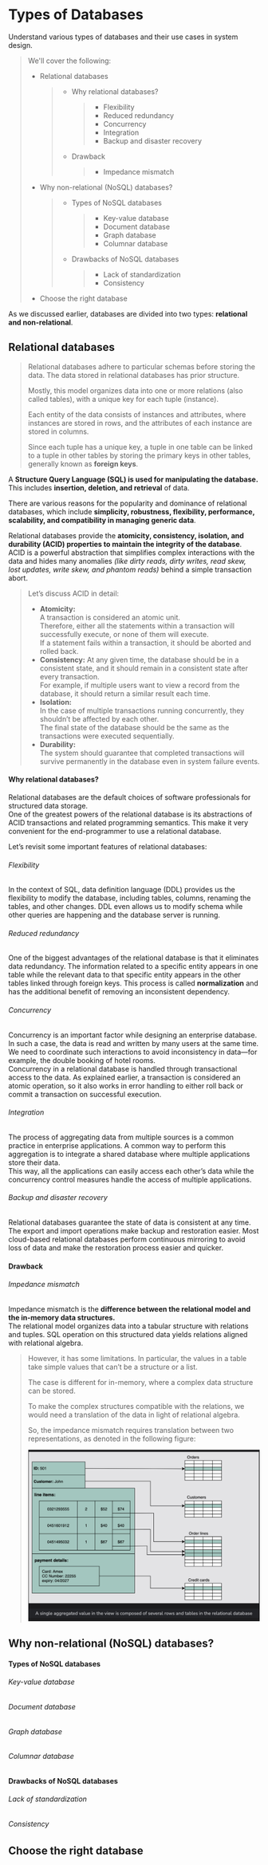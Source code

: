 # Types of Databases

Understand various types of databases and their use cases in system design.

> We'll cover the following:
>
> - Relational databases
>   > - Why relational databases?
>   >   > - Flexibility
>   >   > - Reduced redundancy
>   >   > - Concurrency
>   >   > - Integration
>   >   > - Backup and disaster recovery
>   > - Drawback
>   >   > - Impedance mismatch
> - Why non-relational (NoSQL) databases?
>   > - Types of NoSQL databases
>   >   > - Key-value database
>   >   > - Document database
>   >   > - Graph database
>   >   > - Columnar database
>   > - Drawbacks of NoSQL databases
>   >   > - Lack of standardization
>   >   > - Consistency
> - Choose the right database

As we discussed earlier, databases are divided into two types: **relational and non-relational**.

## Relational databases

> Relational databases adhere to particular schemas before storing the data. The data stored in relational databases has prior structure.
>
> Mostly, this model organizes data into one or more relations (also called tables), with a unique key for each tuple (instance).
>
> Each entity of the data consists of instances and attributes, where instances are stored in rows, and the attributes of each instance are stored in columns.
>
> Since each tuple has a unique key, a tuple in one table can be linked to a tuple in other tables by storing the primary keys in other tables, generally known as **foreign keys**.

A **Structure Query Language (SQL) is used for manipulating the database.**  
 This includes **insertion, deletion, and retrieval** of data.

There are various reasons for the popularity and dominance of relational databases, which include **simplicity, robustness, flexibility, performance, scalability, and compatibility in managing generic data**.

Relational databases provide the **atomicity, consistency, isolation, and durability (ACID) properties to maintain the integrity of the database**.  
 ACID is a powerful abstraction that simplifies complex interactions with the data and hides many anomalies _(like dirty reads, dirty writes, read skew, lost updates, write skew, and phantom reads)_ behind a simple transaction abort.

> Let’s discuss ACID in detail:
>
> - **Atomicity:**  
>    A transaction is considered an atomic unit.  
>    Therefore, either all the statements within a transaction will successfully execute, or none of them will execute.  
>    If a statement fails within a transaction, it should be aborted and rolled back.
> - **Consistency:**
>   At any given time, the database should be in a consistent state, and it should remain in a consistent state after every transaction.  
>    For example, if multiple users want to view a record from the database, it should return a similar result each time.
> - **Isolation:**  
>    In the case of multiple transactions running concurrently, they shouldn’t be affected by each other.  
>    The final state of the database should be the same as the transactions were executed sequentially.
> - **Durability:**  
>    The system should guarantee that completed transactions will survive permanently in the database even in system failure events.

#### Why relational databases?

Relational databases are the default choices of software professionals for structured data storage.  
 One of the greatest powers of the relational database is its abstractions of ACID transactions and related programming semantics. This make it very convenient for the end-programmer to use a relational database.

Let’s revisit some important features of relational databases:

###### Flexibility

In the context of SQL, data definition language (DDL) provides us the flexibility to modify the database, including tables, columns, renaming the tables, and other changes. DDL even allows us to modify schema while other queries are happening and the database server is running.

###### Reduced redundancy

One of the biggest advantages of the relational database is that it eliminates data redundancy. The information related to a specific entity appears in one table while the relevant data to that specific entity appears in the other tables linked through foreign keys. This process is called **normalization** and has the additional benefit of removing an inconsistent dependency.

###### Concurrency

Concurrency is an important factor while designing an enterprise database. In such a case, the data is read and written by many users at the same time. We need to coordinate such interactions to avoid inconsistency in data—for example, the double booking of hotel rooms.  
 Concurrency in a relational database is handled through transactional access to the data. As explained earlier, a transaction is considered an atomic operation, so it also works in error handling to either roll back or commit a transaction on successful execution.

###### Integration

The process of aggregating data from multiple sources is a common practice in enterprise applications. A common way to perform this aggregation is to integrate a shared database where multiple applications store their data.  
 This way, all the applications can easily access each other’s data while the concurrency control measures handle the access of multiple applications.

###### Backup and disaster recovery

Relational databases guarantee the state of data is consistent at any time. The export and import operations make backup and restoration easier. Most cloud-based relational databases perform continuous mirroring to avoid loss of data and make the restoration process easier and quicker.

#### Drawback

###### Impedance mismatch

Impedance mismatch is the **difference between the relational model and the in-memory data structures.**  
 The relational model organizes data into a tabular structure with relations and tuples. SQL operation on this structured data yields relations aligned with relational algebra.

> However, it has some limitations. In particular, the values in a table take simple values that can’t be a structure or a list.
>
> The case is different for in-memory, where a complex data structure can be stored.
>
> To make the complex structures compatible with the relations, we would need a translation of the data in light of relational algebra.
>
> So, the impedance mismatch requires translation between two representations, as denoted in the following figure:
>
> ![a single aggregated value in the view is composed of several rows and tables in the relational database](./images/1-3-impedance-mismatch.png)

## Why non-relational (NoSQL) databases?

#### Types of NoSQL databases

###### Key-value database

###### Document database

###### Graph database

###### Columnar database

#### Drawbacks of NoSQL databases

###### Lack of standardization

###### Consistency

## Choose the right database
